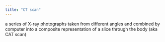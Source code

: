 ```yaml
---
title: "CT scan"
---
```

a series of X-ray photographs taken from different angles and combined by computer into a composite representation of a slice through the body (aka CAT scan)

